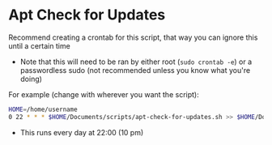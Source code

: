# Apt Check for Updates

Recommend creating a crontab for this script, that way you can ignore this until a certain time

- Note that this will need to be ran by either root (`sudo crontab -e`) or a passwordless sudo (not recommended unless you know what you're doing)

For example (change with wherever you want the script):

```sh
HOME=/home/username
0 22 * * * $HOME/Documents/scripts/apt-check-for-updates.sh >> $HOME/Documents/scripts/update.log 2>&1
```

- This runs every day at 22:00 (10 pm)
